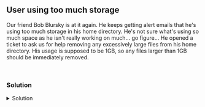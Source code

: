 ## User using too much storage

Our friend Bob Blursky is at it again. He keeps getting alert emails that he's using too much storage in his home directory. He's not sure what's using so much space as he isn't really working on much... go figure... He opened a ticket to ask us for help removing any excessively large files from his home directory. His usage is supposed to be 1GB, so any files larger than 1GB should be immediately removed.

<br>

### Solution
<details>
<summary>Solution</summary>
<br>
Try using the `du` command to look for large files.

</details>